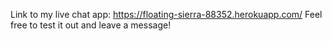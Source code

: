 Link to my live chat app:
https://floating-sierra-88352.herokuapp.com/
Feel free to test it out and leave a message!
